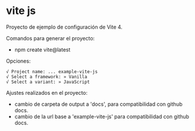 # vite js

Proyecto de ejemplo de configuración de Vite 4. 

Comandos para generar el proyecto:
- npm create vite@latest

Opciones:
```
√ Project name: ... example-vite-js
√ Select a framework: » Vanilla
√ Select a variant: » JavaScript
```

Ajustes realizados en el proyecto:
- cambio de carpeta de output a 'docs', para compatibilidad con github docs.
- cambio de la url base a 'example-vite-js' para compatibilidad con github docs.